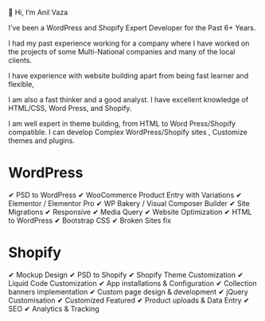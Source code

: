 👋 Hi, I’m Anil Vaza

I've been a WordPress and Shopify Expert Developer for the Past 6+ Years. 

I had my past experience working for a company where I have worked on the projects of some Multi-National companies and many of the local clients.

I have experience with website building apart from being fast learner and flexible,

I am also a fast thinker and a good analyst. I have excellent knowledge of HTML/CSS, Word Press, and Shopify.

I am well expert in theme building, from HTML to Word Press/Shopify compatible. I can develop Complex WordPress/Shopify sites , Customize themes and plugins.

# WordPress

✔ PSD to WordPress
✔ WooCommerce Product Entry with Variations
✔ Elementor / Elementor Pro
✔ WP Bakery / Visual Composer Builder
✔ Site Migrations
✔ Responsive
✔ Media Query
✔ Website Optimization
✔ HTML to WordPress
✔ Bootstrap CSS
✔ Broken Sites fix

# Shopify

✔ Mockup Design
✔ PSD to Shopify
✔ Shopify Theme Customization
✔ Liquid Code Customization
✔ App installations & Configuration
✔ Collection banners implementation
✔ Custom page design & development
✔ jQuery Customisation
✔ Customized Featured
✔ Product uploads & Data Entry
✔ SEO
✔ Analytics & Tracking
